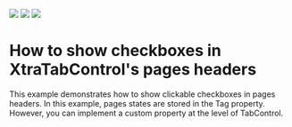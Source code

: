 <!-- default badges list -->
![](https://img.shields.io/endpoint?url=https://codecentral.devexpress.com/api/v1/VersionRange/128622400/10.1.4%2B)
[![](https://img.shields.io/badge/Open_in_DevExpress_Support_Center-FF7200?style=flat-square&logo=DevExpress&logoColor=white)](https://supportcenter.devexpress.com/ticket/details/E3039)
[![](https://img.shields.io/badge/📖_How_to_use_DevExpress_Examples-e9f6fc?style=flat-square)](https://docs.devexpress.com/GeneralInformation/403183)
<!-- default badges end -->
# How to show checkboxes in XtraTabControl's pages headers


<p>This example demonstrates how to show clickable checkboxes in pages headers. In this example, pages states are stored in the Tag property. However, you can implement a custom property at the level of TabControl.</p>

<br/>


